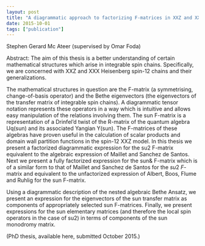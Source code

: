 ```yaml
---
layout: post
title: "A diagrammatic approach to factorizing F-matrices in XXZ and XXX spin chains"
date: 2015-10-01
tags: ["publication"]
---
```


Stephen Gerard Mc Ateer (supervised by Omar Foda)

Abstract: The aim of this thesis is a better understanding of certain mathematical structures which arise in integrable spin chains. Specifically, we are concerned with XXZ and XXX Heisenberg spin-12 chains and their generalizations.

The mathematical structures in question are the F-matrix (a symmetrising, change-of-basis operator) and the Bethe eigenvectors (the eigenvectors of the transfer matrix of integrable spin chains). A diagrammatic tensor notation represents these operators in a way which is intuitive and allows easy manipulation of the relations involving them. The sun F-matrix is a representation of a Drinfel’d twist of the R-matrix of the quantum algebra Uq(sun) and its associated Yangian Y(sun). The F-matrices of these algebras have proven useful in the calculation of scalar products and domain wall partition functions in the spin-12 XXZ model. In this thesis we present a factorized diagrammatic expression for the su2 F-matrix equivalent to the algebraic expression of Maillet and Sanchez de Santos. Next we present a fully factorized expression for the sun& F-matrix which is of a similar form to that of Maillet and Sanchez de Santos for the $su2$ $F$-matrix and equivalent to the unfactorized expression of Albert, Boos, Flume and Ruhlig for the sun F-matrix.

Using a diagrammatic description of the nested algebraic Bethe Ansatz, we present an expression for the eigenvectors of the sun transfer matrix as components of appropriately selected sun F-matrices. Finally, we present expressions for the sun elementary matrices (and therefore the local spin operators in the case of su2) in terms of components of the sun monodromy matrix.

(PhD thesis, available here, submitted October 2015.)

